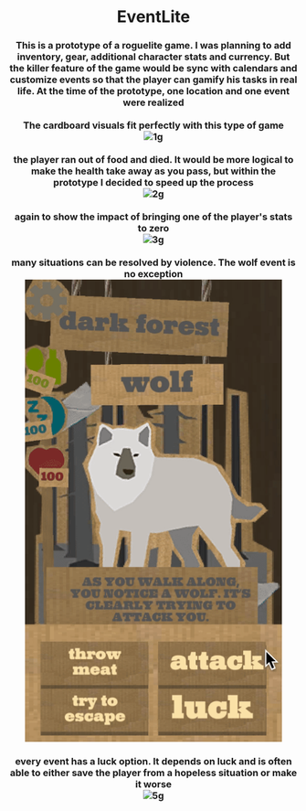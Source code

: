 <h1 align="center">
    EventLite
</h1>
<h3 align="center">
    This is a prototype of a roguelite game. I was planning to add inventory, gear, additional character stats and currency. But the killer feature of the game would be sync with calendars and customize events so that the player can gamify his tasks in real life. At the time of the prototype, one location and one event were realized
    <br>
    <br>
    The cardboard visuals fit perfectly with this type of game
    <br>
    <img width="450" src="https://github.com/elyasn0/EventLite/blob/main/Images/1.gif" alt="1g">
    <br>
    <br>
    the player ran out of food and died. It would be more logical to make the health take away as you pass, but within the prototype I decided to speed up the process 
    <br>
    <img width="450" src="https://github.com/elyasn0/EventLite/blob/main/Images/2.gif" alt="2g">
    <br>
    <br>
    again to show the impact of bringing one of the player's stats to zero
    <br>
    <img width="450" src="https://github.com/elyasn0/EventLite/blob/main/Images/3.gif" alt="3g">
    <br>
    <br>
    many situations can be resolved by violence. The wolf event is no exception
    <br>
    <img width="450" src="https://github.com/elyasn0/EventLite/blob/main/Images/4.gif" alt="4g">
    <br>
    <br>
    every event has a luck option. It depends on luck and is often able to either save the player from a hopeless situation or make it worse
    <br>
    <img width="450" src="https://github.com/elyasn0/EventLite/blob/main/Images/5.gif" alt="5g">
</h3>
